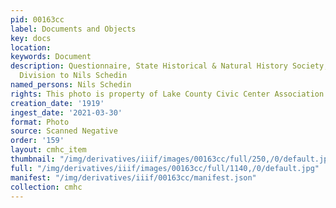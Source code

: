 ```yaml
---
pid: 00163cc
label: Documents and Objects
key: docs
location: 
keywords: Document
description: Questionnaire, State Historical & Natural History Society, War History
  Division to Nils Schedin
named_persons: Nils Schedin
rights: This photo is property of Lake County Civic Center Association.
creation_date: '1919'
ingest_date: '2021-03-30'
format: Photo
source: Scanned Negative
order: '159'
layout: cmhc_item
thumbnail: "/img/derivatives/iiif/images/00163cc/full/250,/0/default.jpg"
full: "/img/derivatives/iiif/images/00163cc/full/1140,/0/default.jpg"
manifest: "/img/derivatives/iiif/00163cc/manifest.json"
collection: cmhc
---
```

